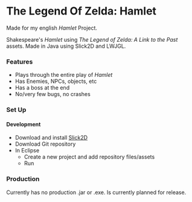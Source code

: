 The Legend Of Zelda: Hamlet
===========================

Made for my english *Hamlet* Project.

Shakespeare's *Hamlet* using *The Legend of Zelda: A Link to the Past* assets. Made in Java using Slick2D and LWJGL.

### Features

* Plays through the entire play of *Hamlet*
* Has Enemies, NPCs, objects, etc
* Has a boss at the end
* No/very few bugs, no crashes

### Set Up

#### Development
* Download and install [Slick2D](http://slick.ninjacave.com/)
* Download Git repository
* In Eclipse
	* Create a new project and add repository files/assets
	* Run
	
### Production

Currently has no production .jar or .exe. Is currently planned for release.
